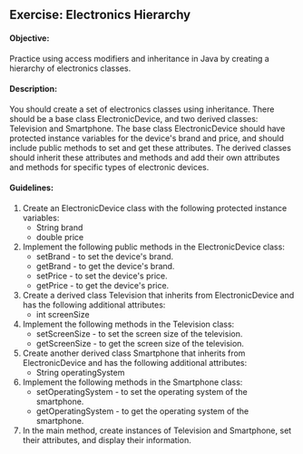 ## Exercise: Electronics Hierarchy

#### Objective:

Practice using access modifiers and inheritance in Java by creating a hierarchy of electronics classes.

#### Description:

You should create a set of electronics classes using inheritance. There should be a base class ElectronicDevice, and two derived classes: Television and Smartphone. The base class ElectronicDevice should have protected instance variables for the device's brand and price, and should include public methods to set and get these attributes. The derived classes should inherit these attributes and methods and add their own attributes and methods for specific types of electronic devices.

#### Guidelines:

1.	Create an ElectronicDevice class with the following protected instance variables:
    -	String brand
    -	double price
2.	Implement the following public methods in the ElectronicDevice class:
    -	setBrand - to set the device's brand.
    -	getBrand - to get the device's brand.
    -	setPrice - to set the device's price.
    -	getPrice - to get the device's price.
3.	Create a derived class Television that inherits from ElectronicDevice and has the following additional attributes:
    -	int screenSize
4.	Implement the following methods in the Television class:
    -	setScreenSize - to set the screen size of the television.
    -	getScreenSize - to get the screen size of the television.
5.	Create another derived class Smartphone that inherits from ElectronicDevice and has the following additional attributes:
    -	String operatingSystem
6.	Implement the following methods in the Smartphone class:
    -	setOperatingSystem - to set the operating system of the smartphone.
    -	getOperatingSystem - to get the operating system of the smartphone.
7.	In the main method, create instances of Television and Smartphone, set their attributes, and display their information.
